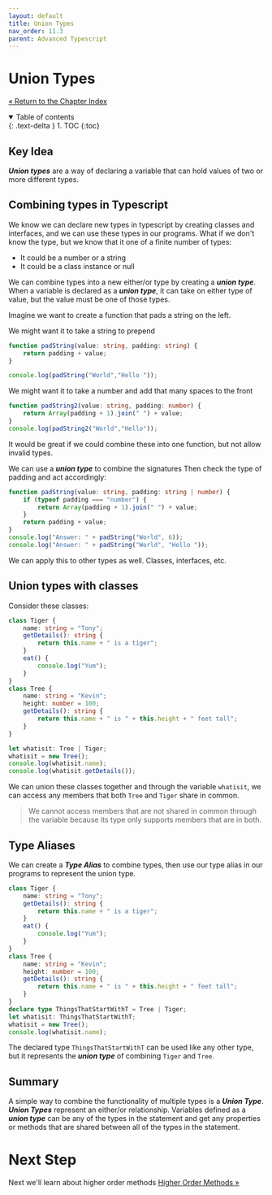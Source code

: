 ```yaml
---
layout: default
title: Union Types
nav_order: 11.3
parent: Advanced Typescript
---
```


# Union Types

[&laquo; Return to the Chapter Index](index.md)

<details open markdown="block">
  <summary>
    Table of contents
  </summary>
  {: .text-delta }
1. TOC
{:toc}
</details>

## Key Idea

**_Union types_** are a way of declaring a variable that can hold values of two or more different types.

## Combining types in Typescript

We know we can declare new types in typescript by creating classes and interfaces, and we can use these types in our programs.
What if we don't know the type, but we know that it one of a finite number of types:

-   It could be a number or a string
-   It could be a class instance or null

We can combine types into a new either/or type by creating a **_union type_**.
When a variable is declared as a **_union type_**, it can take on either type of value, but the value must be one of those types.

Imagine we want to create a function that pads a string on the left.

We might want it to take a string to prepend

```typescript
function padString(value: string, padding: string) {
    return padding + value;
}

console.log(padString("World","Hello "));
```

We might want it to take a number and add that many spaces to the front

```typescript
function padString2(value: string, padding: number) {
    return Array(padding + 1).join(" ") + value;
}
console.log(padString2("World","Hello"));
```

It would be great if we could combine these into one function, but not allow invalid types.

We can use a **_union type_** to combine the signatures Then check the type of padding and act accordingly:

```typescript
function padString(value: string, padding: string | number) {
    if (typeof padding === "number") {
        return Array(padding + 1).join(" ") + value;
    }
    return padding + value;
}
console.log("Answer: " + padString("World", 6));
console.log("Answer: " + padString("World", "Hello "));
```

We can apply this to other types as well. Classes, interfaces, etc.

## Union types with classes

Consider these classes:

```typescript
class Tiger {
    name: string = "Tony";
    getDetails(): string {
        return this.name + " is a tiger";
    }
    eat() {
        console.log("Yum");
    }
}
class Tree {
    name: string = "Kevin";
    height: number = 100;
    getDetails(): string {
        return this.name + " is " + this.height + " feet tall";
    }
}

let whatisit: Tree | Tiger;
whatisit = new Tree();
console.log(whatisit.name);
console.log(whatisit.getDetails());
```

We can union these classes together and through the variable `whatisit`, we can access any members that both `Tree` and `Tiger` share in common.

> We cannot access members that are not shared in common through the variable because its type only supports members that are in both.

## Type Aliases

We can create a **_Type Alias_** to combine types, then use our type alias in our programs to represent the union type.

```typescript
class Tiger {
    name: string = "Tony";
    getDetails(): string {
        return this.name + " is a tiger";
    }
    eat() {
        console.log("Yum");
    }
}
class Tree {
    name: string = "Kevin";
    height: number = 100;
    getDetails(): string {
        return this.name + " is " + this.height + " feet tall";
    }
}
declare type ThingsThatStartWithT = Tree | Tiger;
let whatisit: ThingsThatStartWithT;
whatisit = new Tree();
console.log(whatisit.name);
```

The declared type `ThingsThatStartWithT` can be used like any other type, but it represents the **_union type_** of combining `Tiger` and `Tree`.

## Summary

A simple way to combine the functionality of multiple types is a **_Union Type_**. **_Union Types_** represent an either/or relationship. Variables defined as a **_union type_** can be any of the types in the statement and get any properties or methods that are shared between all of the types in the statement.

# Next Step

Next we'll learn about higher order methods [Higher Order Methods &raquo;](../12-high-order-methods/index.md)
